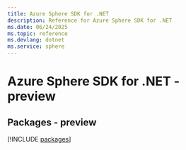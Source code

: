 ```yaml
---
title: Azure Sphere SDK for .NET
description: Reference for Azure Sphere SDK for .NET
ms.date: 06/24/2025
ms.topic: reference
ms.devlang: dotnet
ms.service: sphere
---
```

# Azure Sphere SDK for .NET - preview
## Packages - preview
[!INCLUDE [packages](sphere-index.md)]